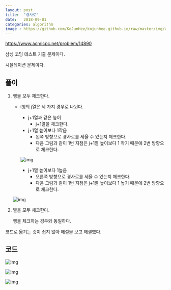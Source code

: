 ```yaml
---
layout: post
title:  "경사로"
date:   2018-09-01
categories: algorithm
image : https://github.com/KoJunHee/kojunhee.github.io/raw/master/img/algorithm.png
---
```


<https://www.acmicpc.net/problem/14890>

삼성 코딩 테스트 기출 문제이다.

시뮬레이션 문제이다.

## 풀이

1. 행을 모두 체크한다.

   - i행의 j열은 세 가지 경우로 나뉜다.
     - j+1열과 같은 높이
       - j+1열을 체크한다.
     - j+1열 높이보다 1작음
       - 왼쪽 방향으로 경사로를 세울 수 있는지 체크한다. 
       - 다음 그림과 같이 1번 지점은 j+1열 높이보다 1 작기 때문에 2번 방향으로 체크한다.

     ![img](https://github.com/KoJunHee/kojunhee.github.io/raw/master/img/runwayy01.png)

     - j+1열 높이보다 1높음
       - 오른쪽 방향으로 경사로를 세울 수 있는지 체크한다. 
       - 다음 그림과 같이 1번 지점은 j+1열 높이보다 1 높기 때문에 2번 방향으로 체크한다. 

   ![img](https://github.com/KoJunHee/kojunhee.github.io/raw/master/img/runwayy02.png)

2. 열을 모두 체크한다.

   행을 체크하는 경우와 동일하다.



코드로 옮기는 것이 쉽지 않아 해설을 보고 해결했다.

##  코드

![img](https://github.com/KoJunHee/kojunhee.github.io/raw/master/img/runwayy03.png)

![img](https://github.com/KoJunHee/kojunhee.github.io/raw/master/img/runwayy04.png)

![img](https://github.com/KoJunHee/kojunhee.github.io/raw/master/img/runwayy05.png)